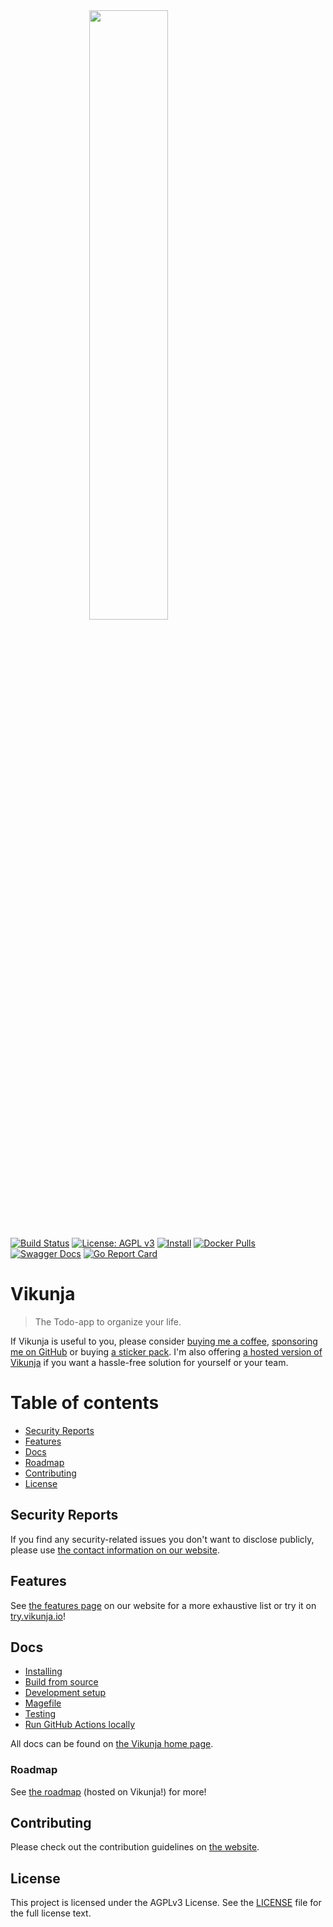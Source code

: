 <img src="https://vikunja.io/images/vikunja-logo.svg" alt="" style="display: block;width: 50%;margin: 0 auto;" width="50%"/>

[![Build Status](https://drone.kolaente.de/api/badges/vikunja/vikunjaa/status.svg)](https://drone.kolaente.de/vikunja/vikunja)
[![License: AGPL v3](https://img.shields.io/badge/License-AGPL%20v3-blue.svg)](LICENSE)
[![Install](https://img.shields.io/badge/download-v0.24.6-brightgreen.svg)](https://vikunja.io/docs/installing)
[![Docker Pulls](https://img.shields.io/docker/pulls/vikunja/vikunja.svg)](https://hub.docker.com/r/vikunja/vikunja/)
[![Swagger Docs](https://img.shields.io/badge/swagger-docs-brightgreen.svg)](https://try.vikunja.io/api/v1/docs)
[![Go Report Card](https://goreportcard.com/badge/kolaente.dev/vikunja/vikunja)](https://goreportcard.com/report/kolaente.dev/vikunja/vikunja)

# Vikunja

> The Todo-app to organize your life.

If Vikunja is useful to you, please consider [buying me a coffee](https://www.buymeacoffee.com/kolaente), [sponsoring me on GitHub](https://github.com/sponsors/kolaente) or buying [a sticker pack](https://vikunja.cloud/stickers).
I'm also offering [a hosted version of Vikunja](https://vikunja.cloud/) if you want a hassle-free solution for yourself or your team.

# Table of contents

* [Security Reports](#security-reports)
* [Features](#features)
* [Docs](#docs)
* [Roadmap](#roadmap)
* [Contributing](#contributing)
* [License](#license)

## Security Reports

If you find any security-related issues you don't want to disclose publicly, please use [the contact information on our website](https://vikunja.io/contact/#security).

## Features

See [the features page](https://vikunja.io/features/) on our website for a more exhaustive list or 
try it on [try.vikunja.io](https://try.vikunja.io)!

## Docs

* [Installing](https://vikunja.io/docs/installing/)
* [Build from source](https://vikunja.io/docs/build-from-sources/)
* [Development setup](https://vikunja.io/docs/development/)
* [Magefile](https://vikunja.io/docs/magefile/)
* [Testing](https://vikunja.io/docs/testing/)
* [Run GitHub Actions locally](docs/act.md)

All docs can be found on [the Vikunja home page](https://vikunja.io/docs/).

### Roadmap

See [the roadmap](https://my.vikunja.cloud/share/QFyzYEmEYfSyQfTOmIRSwLUpkFjboaBqQCnaPmWd/auth) (hosted on Vikunja!) for more!

## Contributing

Please check out the contribution guidelines on [the website](https://vikunja.io/docs/development/).

## License

This project is licensed under the AGPLv3 License. See the [LICENSE](LICENSE) file for the full license text.
